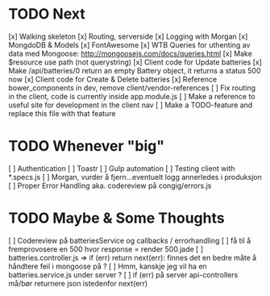 # TODO Next
[x] Walking skeleton
[x] Routing, serverside
[x] Logging with Morgan
[x] MongdoDB & Models
[x] FontAwesome
[x] WTB Queries for uthenting av data med Mongoose: http://mongoosejs.com/docs/queries.html
[x] Make $resource use path (not querystring)
[x] Client code for Update batteries
[x] Make /api/batteries/0 return an empty Battery object, it returns a status 500 now
[x] Client code for Create & Delete batteries
[x] Reference bower_components in dev, remove client/vendor-references
[ ] Fix routing in the client, code is currently inside app.module.js
[ ] Make a reference to useful site for development in the client nav
[ ] Make a TODO-feature and replace this file with that feature

# TODO Whenever "big"
[ ] Authentication
[ ] Toastr
[ ] Gulp automation
[ ] Testing client with *.specs.js
[ ] Morgan, vurder å fjern...eventuelt logg annerledes i produksjon
[ ] Proper Error Handling aka. codereview på congig/errors.js

# TODO Maybe & Some Thoughts
[ ] Codereview på batteriesService og callbacks / errorhandling
[ ] få til å fremprovosere en 500 hvor response = render 500.jade 
[ ] batteries.controller.js => if (err) return next(err): finnes det en bedre måte å håndtere feil i mongoose på ?
[ ] Hmm, kanskje jeg vil ha en batteries.service.js under server ?
[ ] if (err) på server api-controllers må/bør returnere json istedenfor next(err) 